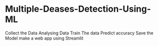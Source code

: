 # Multiple-Deases-Detection-Using-ML
Collect the Data
Analysing Data
Train The data
Predict accuracy 
Save the Model
make a web app using Streamlit
